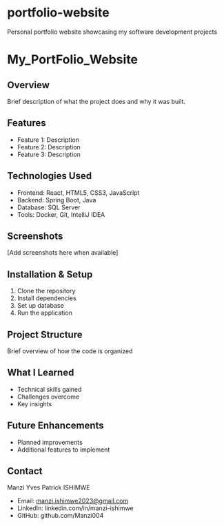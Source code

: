 # portfolio-website
Personal portfolio website showcasing my software development projects
# My_PortFolio_Website

## Overview
Brief description of what the project does and why it was built.

## Features
- Feature 1: Description
- Feature 2: Description
- Feature 3: Description

## Technologies Used
- Frontend: React, HTML5, CSS3, JavaScript
- Backend: Spring Boot, Java
- Database: SQL Server
- Tools: Docker, Git, IntelliJ IDEA

## Screenshots
[Add screenshots here when available]

## Installation & Setup
1. Clone the repository
2. Install dependencies
3. Set up database
4. Run the application

## Project Structure
Brief overview of how the code is organized

## What I Learned
- Technical skills gained
- Challenges overcome
- Key insights

## Future Enhancements
- Planned improvements
- Additional features to implement

## Contact
Manzi Yves Patrick ISHIMWE
- Email: manzi.ishimwe2023@gmail.com
- LinkedIn: linkedin.com/in/manzi-ishimwe
- GitHub: github.com/Manzi004